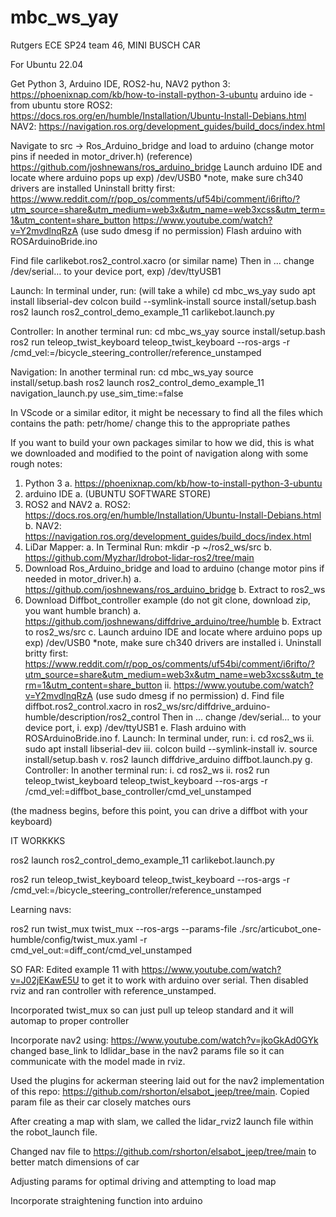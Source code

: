 # mbc_ws_yay
Rutgers ECE SP24 team 46, MINI BUSCH CAR


For Ubuntu 22.04

Get Python 3, Arduino IDE, ROS2-hu, NAV2
  python 3: https://phoenixnap.com/kb/how-to-install-python-3-ubuntu
  arduino ide - from ubuntu store
  ROS2: https://docs.ros.org/en/humble/Installation/Ubuntu-Install-Debians.html
  NAV2: https://navigation.ros.org/development_guides/build_docs/index.html 

Navigate to src -> Ros_Arduino_bridge and load to arduino (change motor pins if needed in motor_driver.h)
  (reference) https://github.com/joshnewans/ros_arduino_bridge
  Launch arduino IDE and locate where arduino pops up exp) /dev/USB0 *note, make sure ch340 drivers are installed
  Uninstall britty first: https://www.reddit.com/r/pop_os/comments/uf54bi/comment/i6rifto/?utm_source=share&utm_medium=web3x&utm_name=web3xcss&utm_term=1&utm_content=share_button
  https://www.youtube.com/watch?v=Y2mvdlnqRzA (use sudo dmesg if no permission)
  Flash arduino with ROSArduinoBride.ino

Find file carlikebot.ros2_control.xacro (or similar name) Then in <param name="device">... change /dev/serial… to your device port, 
exp) <param name="device">/dev/ttyUSB1</param>

Launch: In terminal under, run: (will take a while)
  cd mbc_ws_yay
  sudo apt install libserial-dev
  colcon build --symlink-install 
  source install/setup.bash
  ros2 launch ros2_control_demo_example_11 carlikebot.launch.py

Controller: In another terminal run:
  cd mbc_ws_yay
  source install/setup.bash
  ros2 run teleop_twist_keyboard teleop_twist_keyboard --ros-args -r /cmd_vel:=/bicycle_steering_controller/reference_unstamped

Navigation: In another terminal run: 
  cd mbc_ws_yay
  source install/setup.bash
  ros2 launch ros2_control_demo_example_11 navigation_launch.py use_sim_time:=false


In VScode or a similar editor, it might be necessary to find all the files which contains the path: petr/home/ 
change this to the appropriate pathes


If you want to build your own packages similar to how we did, this is what we downloaded and modified to the point of navigation along with some rough notes:

1.	Python 3
  a.	https://phoenixnap.com/kb/how-to-install-python-3-ubuntu
2.	arduino IDE
  a.	(UBUNTU SOFTWARE STORE)
3.	ROS2 and NAV2
  a.	ROS2: https://docs.ros.org/en/humble/Installation/Ubuntu-Install-Debians.html
  b.	NAV2: https://navigation.ros.org/development_guides/build_docs/index.html 
4.	LiDar Mapper:
  a.	In Terminal Run: mkdir -p ~/ros2_ws/src
  b.	https://github.com/Myzhar/ldrobot-lidar-ros2/tree/main
5.	Download Ros_Arduino_bridge and load to arduino (change motor pins if needed in motor_driver.h)
  a.	https://github.com/joshnewans/ros_arduino_bridge
  b.	Extract to ros2_ws
6.	Download Diffbot_controller example (do not git clone, download zip, you want humble branch)
  a.	https://github.com/joshnewans/diffdrive_arduino/tree/humble
  b.	Extract to ros2_ws/src
  c.	Launch arduino IDE and locate where arduino pops up exp) /dev/USB0 *note, make sure ch340 drivers are installed
    i.	Uninstall britty first: https://www.reddit.com/r/pop_os/comments/uf54bi/comment/i6rifto/?utm_source=share&utm_medium=web3x&utm_name=web3xcss&utm_term=1&utm_content=share_button
    ii.	https://www.youtube.com/watch?v=Y2mvdlnqRzA (use sudo dmesg if no permission)
  d.	Find file diffbot.ros2_control.xacro in ros2_ws/src/diffdrive_arduino-humble/description/ros2_control
      Then in <param name="device">... change /dev/serial… to your device port, 
    i.	exp) <param name="device">/dev/ttyUSB1</param>
  e.	Flash arduino with ROSArduinoBride.ino
  f.	Launch: In terminal under, run:
    i.	cd ros2_ws
    ii.	sudo apt install libserial-dev
    iii.	colcon build --symlink-install
    iv.	source install/setup.bash
    v.	ros2 launch diffdrive_arduino diffbot.launch.py
   g.	Controller: In another terminal run:
    i.	cd ros2_ws
    ii.	ros2 run teleop_twist_keyboard teleop_twist_keyboard --ros-args -r /cmd_vel:=diffbot_base_controller/cmd_vel_unstamped


(the madness begins, before this point, you can drive a diffbot with your keyboard)


IT WORKKKS

ros2 launch ros2_control_demo_example_11 carlikebot.launch.py

ros2 run teleop_twist_keyboard teleop_twist_keyboard --ros-args -r /cmd_vel:=/bicycle_steering_controller/reference_unstamped




Learning navs:

ros2 run twist_mux twist_mux --ros-args --params-file ./src/articubot_one-humble/config/twist_mux.yaml -r cmd_vel_out:=diff_cont/cmd_vel_unstamped



SO FAR:
Edited example 11 with https://www.youtube.com/watch?v=J02jEKawE5U to get it to work with arduino over serial.  Then disabled rviz and ran controller with reference_unstamped.

Incorporated twist_mux so can just pull up teleop standard and it will automap to proper controller

Incorporate nav2 using: https://www.youtube.com/watch?v=jkoGkAd0GYk changed base_link to ldlidar_base in the nav2 params file so it can communicate with the model made in rviz.

Used the plugins for ackerman steering laid out for the nav2 implementation of this repo: https://github.com/rshorton/elsabot_jeep/tree/main.  Copied param file as their car closely matches ours

After creating a map with slam, we called the lidar_rviz2 launch file within the robot_launch file.

Changed nav file to https://github.com/rshorton/elsabot_jeep/tree/main to better match dimensions of car

Adjusting params for optimal driving and attempting to load map

Incorporate straightening function into arduino

